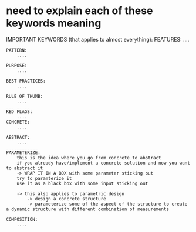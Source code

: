 # need to explain each of these keywords meaning 
IMPORTANT KEYWORDS (that applies to almost everything):
	FEATURES:
        .... 

	PATTERN:
        ....

	PURPOSE:
        ....

	BEST PRACTICES:
        ....

	RULE OF THUMB:
        ....

	RED FLAGS:
        ....
    CONCRETE: 
        ....

    ABSTRACT: 
        ....

	PARAMETERIZE:  
        this is the idea where you go from concrete to abstract
        if you already have/implement a concrete solution and now you want to abstract it  
        -> WRAP IT IN A BOX with some parameter sticking out
        try to paramterize it  
        use it as a black box with some input sticking out 

        -> this also applies to parametric design 
            -> design a concrete structure  
            -> parameterize some of the aspect of the structure to create a dynamic structure with different combination of measurements 

    COMPOSITION:
        ....

